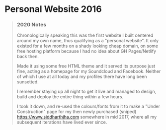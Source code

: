 # Personal Website 2016

> ### 2020 Notes
> Chronologically speaking this was the first website I built centered around my own name, thus qualifying as a "personal website".
> It only existed for a few months on a shady looking cheap domain, on some free hosting platform because I had no idea about GH Pages/Netlify back then.
>
> Made it using some free HTML theme and it served its purpose just fine, acting as a homepage for my Soundcloud and Facebook.
> Neither of which I use at all today and my profiles there have long been sunsetted.
>
> I remember staying up all night to get it live and managed to design, build and deploy the entire thing within a few hours.
>
> I took it down, and re-used the colours/fonts from it to make a "Under Construction" page for my then newly purchased (sniped) https://www.siddharthjha.com somewhere in mid 2017,
> where all my subsequent iterations have lived ever since.

